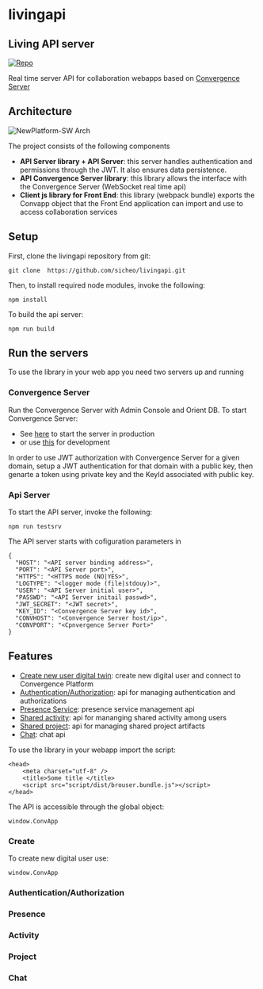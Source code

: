 
# livingapi
## Living API server
[![Repo](https://img.shields.io/badge/Repo-livingapi-blue)](https://github.com/sicheo/livingapi)

Real time server API for collaboration webapps based on [Convergence Server][convserv]

## Architecture

![NewPlatform-SW Arch](https://user-images.githubusercontent.com/66950550/134783203-1a1413eb-386e-4a60-98c5-47ab77ed0bb9.png)

The project consists of the following components
- **API Server library + API Server**: this server handles authentication and permissions through the JWT. It also ensures data persistence.
- **API Convergence Server library**: this library allows the interface with the Convergence Server (WebSocket real time api)
- **Client js library for Front End**: this library (webpack bundle) exports the Convapp object that the Front End application can import and use to access collaboration services

## Setup

First, clone the livingapi  repository from git:

```
git clone  https://github.com/sicheo/livingapi.git
```

Then, to install required node modules, invoke the following:

```
npm install
```
To build the api server:

```
npm run build
```

## Run the servers
To use the library in your web app you need two servers up and running

### Convergence Server
Run the Convergence Server with Admin Console and Orient DB. To start Convergence Server:
- See [here](https://github.com/convergencelabs/convergence-docker-compose) to start the server in production
- or use [this](https://github.com/convergencelabs/convergence-omnibus-container) for development

In order to use JWT authorization with Convergence Server for a given domain, setup a JWT authentication for that domain with a public key, then genarte a token using private key and the KeyId associated with public key.

### Api Server
To start the API server, invoke the following:
```
npm run testsrv
```
The API server starts with cofiguration parameters in 
```
{
  "HOST": "<API server binding address>",
  "PORT": "<API Server port>",
  "HTTPS": "<HTTPS mode (NO|YES>",
  "LOGTYPE": "<logger mode (file|stdouy)>",
  "USER": "<API Server initial user>",
  "PASSWD": "<API Server initail passwd>",
  "JWT_SECRET": "<JWT secret>",
  "KEY_ID": "<Convergence Server key id>",
  "CONVHOST": "<Convergence Server host/ip>",
  "CONVPORT": "<Cpnvergence Server Port>"
}
```

## Features

- [Create new user digital twin](#Create): create new digital user and connect to Convergence Platform
- [Authentication/Authorization](#Authentication/Authorization): api for managing authentication and authorizations
- [Presence Service](#Presence): presence service management api
- [Shared activity](#Activity): api for mananging shared activity among users
- [Shared project](#Project): api for managing shared project artifacts
- [Chat](#Chat): chat api

To use the library in your webapp import the script:
```
<head>
    <meta charset="utf-8" />
    <title>Some title </title>
    <script src="script/dist/brouser.bundle.js"></script>
</head>
```
The API is accessible through the global object:
```
window.ConvApp
```

### Create
To create new digital user use:
```
window.ConvApp
```
### Authentication/Authorization

### Presence

### Activity

### Project

### Chat

[//]: # 

   [convserv]: <https://convergence.io/quickstart/>
  

